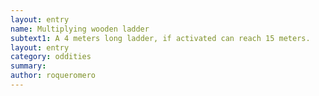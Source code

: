 ```yaml
---
layout: entry 
name: Multiplying wooden ladder
subtext1: A 4 meters long ladder, if activated can reach 15 meters.
layout: entry
category: oddities
summary: 
author: roqueromero
---
```

